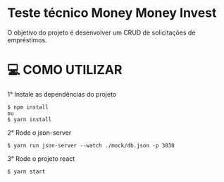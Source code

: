 # Teste técnico Money Money Invest

O objetivo do projeto é desenvolver um CRUD de solicitações de empréstimos.

# 💻 COMO UTILIZAR

1° Instale as dependências do projeto

```
$ npm install
ou
$ yarn install
```

2° Rode o json-server

```
$ yarn run json-server --watch ./mock/db.json -p 3030
```

3° Rode o projeto react

```
$ yarn start
```
